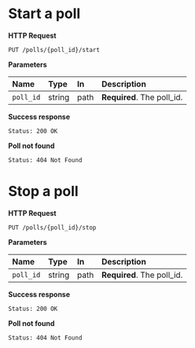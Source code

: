 # Start a poll

**HTTP Request**

`PUT /polls/{poll_id}/start`

**Parameters**

| Name   | Type   | In   | Description                          |
| :----- | :----- | :--- | :----------------------------------- |
| `poll_id` | string | path | **Required**. The poll_id. |

**Success response**

```
Status: 200 OK
```

**Poll not found**

```
Status: 404 Not Found
```

# Stop a poll

**HTTP Request**

`PUT /polls/{poll_id}/stop`

**Parameters**

| Name   | Type   | In   | Description                          |
| :----- | :----- | :--- | :----------------------------------- |
| `poll_id` | string | path | **Required**. The poll_id. |

**Success response**

```
Status: 200 OK
```

**Poll not found**

```
Status: 404 Not Found
```
